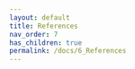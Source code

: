 ```yaml
---
layout: default
title: References
nav_order: 7
has_children: true
permalink: /docs/6_References
---
```


